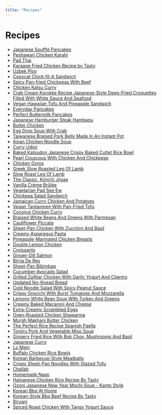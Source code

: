 ```yaml
---
title: "Recipes"
---
```


# Recipes

- [Japanese Soufflé Pancakes](./japanese-souffl%C3%A9-pancakes.md)
- [Peshawari Chicken Karahi](./peshawari-chicken-karahi.md)
- [Pad Thai](./pad-thai.md)
- [Karaage Fried Chicken Recipe by
  Tasty](./karaage-fried-chicken-recipe-by-tasty.md)
- [Uzbek Plov](./uzbek-plov.md)
- [Copycat Chick-fil-A Sandwich](./copycat-chick-fil-a-sandwich.md)
- [Spicy Pan-fried Chickpeas With Beef](./spicy-pan-fried-chickpeas-with-beef.md)
- [Chicken Katsu Curry](./chicken-katsu-curry.md)
- [Crab Cream Korokke Recipe Japanese-Style Deep-Fried Croquettes
  Filled With White Sauce And Seafood](./crab-cream-korokke-recipe-japanese-style-deep-fried-croquettes-filled-with-white-sauce-and-seafood.md)
- [Vegan Hawaiian Tofu And Pineapple
  Sandwich](./vegan-hawaiian-tofu-and-pineapple-sandwich.md)
- [Everyday Pancakes](./everyday-pancakes.md)
- [Perfect Buttermilk Pancakes](./perfect-buttermilk-pancakes.md)
- [Japanese Hamburger Steak Hambagu](./japanese-hamburger-steak-hambagu.md)
- [Butter Chicken](./butter-chicken.md)
- [Egg Drop Soup With Crab](./egg-drop-soup-with-crab.md)
- [Taiwanese Braised Pork Belly Made In An Instant Pot](./taiwanese-braised-pork-belly-made-in-an-instant-pot.md)
- [Asian Chicken Noodle Soup](./asian-chicken-noodle-soup.md)
- [Curry Udon](./curry-udon.md)
- [Baked Katsudon Japanese Crispy Baked Cutlet Rice Bowl](./baked-katsudon-japanese-crispy-baked-cutlet-rice-bowl.md)
- [Pearl Couscous With Chicken And Chickpeas](./pearl-couscous-with-chicken-and-chickpeas.md)
- [Chicken Gyros](./chicken-gyros.md)
- [Greek Slow Roasted Leg Of Lamb](./greek-slow-roasted-leg-of-lamb.md)
- [Slow Roast Leg Of Lamb](./slow-roast-leg-of-lamb.md)
- [The Classic, Kimchi Jjigae](./the-classic-kimchi-jjigae.md)
- [Vanilla Crème Brûlée](./vanilla-creme-brulee.md)
- [Vegetarian Pad See Ew](./vegetarian-pad-see-ew.md)
- [Chickpea Salad Sandwich](./chickpea-salad-sandwich.md)
- [Jamaican Curry Chicken And Potatoes](./jamaican-curry-chicken-and-potatoes.md)
- [Vegan Tantanmen With Pan-Fried Tofu](./vegan-tantanmen-with-pan-fried-tofu.md)
- [Coconut Chicken Curry](./coconut-chicken-curry.md)
- [Braised White Beans And Greens With Parmesan](./braised-white-beans-and-greens-with-parmesan.md)
- [Cauliflower Piccata](./cauliflower-piccata.md)
- [Sheet-Pan Chicken With Zucchini And Basil](./sheet-pan-chicken-with-zucchini-and-basil.md)
- [Creamy Asparagus Pasta](./creamy-asparagus-pasta.md)
- [Pineapple-Marinated Chicken Breasts](./pineapple-marinated-chicken-breasts.md)
- [Double Lemon Chicken](./double-lemon-chicken.md)
- [Croissants](./croissants.md)
- [Ginger-Dill Salmon](./ginger-dill-salmon.md)
- [Birria De Res](./birria-de-res.md)
- [Sheet-Pan Bibimbap](./sheet-pan-bibimbap.md)
- [Cucumber-Avocado Salad](./cucumber-avocado-salad.md)
- [Grilled Za’Atar Chicken With Garlic Yogurt And Cilantro](./grilled-zaatar-chicken-with-garlic-yogurt-and-cilantro.md)
- [Updated No-Knead Bread](./updated-no-knead-bread.md)
- [Cold Noodle Salad With Spicy Peanut Sauce](./cold-noodle-salad-with-spicy-peanut-sauce.md)
- [Crispy Gnocchi With Burst Tomatoes And Mozzarella](./crispy-gnocchi-with-burst-tomatoes-and-mozzarella.md)
- [Lemony White Bean Soup With Turkey And Greens](./lemony-white-bean-soup-with-turkey-and-greens.md)
- [Creamy Baked Macaroni And
  Cheese](./creamy-baked-macaroni-and-cheese.md)
- [Extra-Creamy Scrambled Eggs](./extra-creamy-scrambled-eggs.md)
- [Oven-Roasted Chicken Shawarma](./oven-roasted-chicken-shawarma.md)
- [Murgh Makhani Butter Chicken](./murgh-makhani-butter-chicken.md)
- [The Perfect Rice Recipe Spanish Paella](./the-perfect-rice-recipe-spanish-paella.md)
- [Tonjiru Pork And Vegetable Miso Soup](./tonjiru-pork-and-vegetable-miso-soup.md)
- [Gingery Fried Rice With Bok Choy, Mushrooms And Basil](./gingery-fried-rice-with-bok-choy-mushrooms-and-basil.md)
- [Japanese Curry](./japanese-curry.md)
- [Lo Mein](./lo-mein.md)
- [Buffalo Chicken Rice Bowls](./buffalo-chicken-rice-bowls.md)
- [Korean Barbecue-Style Meatballs](./korean-barbecue-style-meatballs.md)
- [Crispy Sheet-Pan Noodles With Glazed Tofu](./crispy-sheet-pan-noodles-with-glazed-tofu.md)
- [Challah](./challah.md)
- [Homemade Naan](./homemade-naan.md)
- [Hainanese Chicken Rice Recipe By Tasty](./hainanese-chicken-rice-recipe-by-tasty.md)
- [Ozoni Japanese New Year Mochi Soup - Kanto Style](./ozoni-japanese-new-year-mochi-soup---kanto-style.md)
- [Korean Bbq At Home](./korean-bbq-at-home.md)
- [Korean-Style Bbq Beef Recipe By Tasty](./korean-style-bbq-beef-recipe-by-tasty.md)
- [Biryani](./chicken-biryani.md)
- [Spiced Roast Chicken With Tangy Yogurt Sauce](./spiced-roast-chicken-with-tangy-yogurt-sauce.md)
